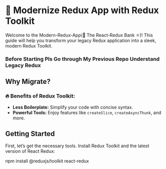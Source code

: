 # 🚀 Modernize Redux App with Redux Toolkit

Welcome to the Modern-Redux-App(🏦 The React-Redux Bank ⚛️)! This guide will help you transform your legacy Redux application into a sleek, modern Redux Toolkit.
### Before Starting Pls Go through My Previous Repo Understand Legacy Redux
## Why Migrate?

### 🔥 Benefits of Redux Toolkit:
- **Less Boilerplate:** Simplify your code with concise syntax.
- **Powerful Tools:** Enjoy features like `createSlice`, `createAsyncThunk`, and more.

## Getting Started

First, let’s get the necessary tools. Install Redux Toolkit and the latest version of React Redux:

npm install @reduxjs/toolkit react-redux
